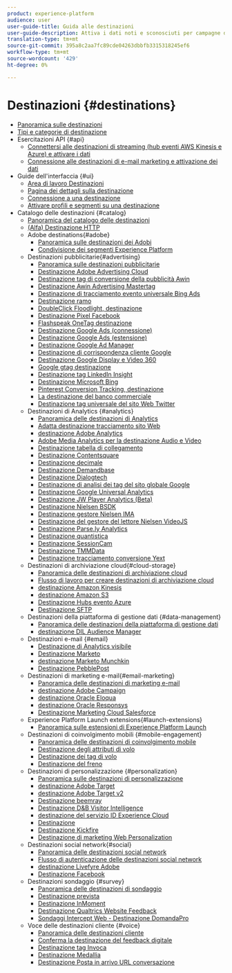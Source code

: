 ```yaml
---
product: experience-platform
audience: user
user-guide-title: Guida alle destinazioni
user-guide-description: Attiva i dati noti e sconosciuti per campagne di marketing multicanale, campagne e-mail, pubblicità mirata e molti altri casi d’uso.
translation-type: tm+mt
source-git-commit: 395a8c2aa7fc89cde04263dbbfb3315318245ef6
workflow-type: tm+mt
source-wordcount: '429'
ht-degree: 0%

---
```



# Destinazioni {#destinations}

* [Panoramica sulle destinazioni](./home.md)
* [Tipi e categorie di destinazione](./destination-types.md)
* Esercitazioni API {#api}
   * [Connettersi alle destinazioni di streaming (hub eventi AWS Kinesis e Azure) e attivare i dati](./api/streaming-destinations.md)
   * [Connessione alle destinazioni di e-mail marketing e attivazione dei dati](./api/email-marketing.md)
* Guide dell&#39;interfaccia {#ui}
   * [Area di lavoro Destinazioni](./ui/destinations-workspace.md)
   * [Pagina dei dettagli sulla destinazione](./ui/destination-details-page.md)
   * [Connessione a una destinazione](./ui/connect-destination.md)
   * [Attivare profili e segmenti su una destinazione](./ui/activate-destinations.md)
* Catalogo delle destinazioni {#catalog}
   * [Panoramica del catalogo delle destinazioni](./catalog/overview.md)
   * [ (Alfa) Destinazione HTTP](./catalog/http-destination.md)
   * Adobe destinations{#adobe}
      * [Panoramica sulle destinazioni dei Adobi](./catalog/adobe/overview.md)
      * [Condivisione dei segmenti  Experience Platform](https://docs.adobe.com/help/en/audience-manager/user-guide/implementation-integration-guides/integration-experience-platform/aam-aep-audience-sharing.html)
   * Destinazioni pubblicitarie{#advertising}
      * [Panoramica sulle destinazioni pubblicitarie](./catalog/advertising/overview.md)
      * [Destinazione Adobe Advertising Cloud](./catalog/advertising/adobe-advertising-cloud.md)
      * [Destinazione tag di conversione della pubblicità Awin](./catalog/advertising/awin-conversiontag.md)
      * [Destinazione Awin Advertising Mastertag](./catalog/advertising/awin-mastertag.md)
      * [Destinazione di tracciamento evento universale Bing Ads](./catalog/advertising/bing-ads.md)
      * [Destinazione ramo](./catalog/advertising/branch.md)
      * [DoubleClick Floodlight, destinazione](./catalog/advertising/doubleclick-floodlight.md)
      * [Destinazione Pixel Facebook](./catalog/advertising/facebook-pixel.md)
      * [Flashspeak OneTag destinazione](./catalog/advertising/flashtalking.md)
      * [Destinazione Google Ads (connessione)](./catalog/advertising/google-ads-destination.md)
      * [Destinazione Google Ads (estensione)](./catalog/advertising/google-ads-extension.md)
      * [Destinazione Google Ad Manager](./catalog/advertising/google-ad-manager.md)
      * [Destinazione di corrispondenza cliente Google](./catalog/advertising/google-customer-match.md)
      * [Destinazione Google Display e Video 360](./catalog/advertising/google-dv360.md)
      * [Google gtag destinazione](./catalog/advertising/gtag-advertising.md)
      * [Destinazione tag LinkedIn Insight](./catalog/advertising/linkedin.md)
      * [Destinazione Microsoft Bing](./catalog/advertising/bing.md)
      * [Pinterest Conversion Tracking, destinazione](./catalog/advertising/pinterest.md)
      * [La destinazione del banco commerciale](./catalog/advertising/tradedesk.md)
      * [Destinazione tag universale del sito Web Twitter](./catalog/advertising/twitter-uwt.md)
   * Destinazioni di Analytics {#analytics}
      * [Panoramica delle destinazioni di Analytics](./catalog/analytics/overview.md)
      * [Adatta destinazione tracciamento sito Web](./catalog/analytics/adform.md)
      * [destinazione Adobe Analytics](./catalog/analytics/adobe-analytics.md)
      * [Adobe Media Analytics per la destinazione Audio e Video](./catalog/analytics/adobe-video-analytics.md)
      * [Destinazione tabella di collegamento](./catalog/analytics/clicktale.md)
      * [Destinazione Contentsquare](./catalog/analytics/contentsquare.md)
      * [Destinazione decimale](./catalog/analytics/decibel.md)
      * [Destinazione Demandbase](./catalog/analytics/demandbase.md)
      * [Destinazione Dialogtech](./catalog/analytics/dialogtech.md)
      * [Destinazione di analisi dei tag del sito globale Google](./catalog/analytics/gtag-analytics.md)
      * [Destinazione Google Universal Analytics](./catalog/analytics/google-universal-analytics.md)
      * [Destinazione JW Player Analytics (Beta)](./catalog/analytics/jw-player-analytics.md)
      * [Destinazione Nielsen BSDK](./catalog/analytics/nielsen-bsdk.md)
      * [Destinazione gestore Nielsen IMA](./catalog/analytics/nielsen-ima.md)
      * [Destinazione del gestore del lettore Nielsen VideoJS](./catalog/analytics/nielsen-videojs.md)
      * [Destinazione Parse.ly Analytics](./catalog/analytics/parsely.md)
      * [Destinazione quantistica](./catalog/analytics/quantum-metric.md)
      * [Destinazione SessionCam](./catalog/analytics/sessioncam.md)
      * [Destinazione TMMData](./catalog/analytics/tmmdata.md)
      * [Destinazione tracciamento conversione Yext](./catalog/analytics/yext.md)
   * Destinazioni di archiviazione cloud{#cloud-storage}
      * [Panoramica delle destinazioni di archiviazione cloud](./catalog/cloud-storage/overview.md)
      * [Flusso di lavoro per creare destinazioni di archiviazione cloud](./catalog/cloud-storage/workflow.md)
      * [destinazione Amazon Kinesis](./catalog/cloud-storage/amazon-kinesis.md)
      * [destinazione Amazon S3](./catalog/cloud-storage/amazon-s3.md)
      * [Destinazione Hubs evento Azure](./catalog/cloud-storage/azure-event-hubs.md)
      * [Destinazione SFTP](./catalog/cloud-storage/sftp.md)
   * Destinazioni della piattaforma di gestione dati {#data-management}
      * [Panoramica delle destinazioni della piattaforma di gestione dati](./catalog/data-management/overview.md)
      * [destinazione DIL Audience Manager](./catalog/data-management/aam-dil-extension.md)
   * Destinazioni e-mail {#email}
      * [Destinazione di Analytics visibile](./catalog/email/bizible.md)
      * [Destinazione Marketo](./catalog/email/marketo.md)
      * [destinazione Marketo Munchkin](./catalog/email/marketo-munchkin.md)
      * [Destinazione PebblePost](./catalog/email/pebblepost.md)
   * Destinazioni di marketing e-mail{#email-marketing}
      * [Panoramica delle destinazioni di marketing e-mail](./catalog/email-marketing/overview.md)
      * [destinazione Adobe Campaign](./catalog/email-marketing/adobe-campaign.md)
      * [destinazione Oracle Eloqua](./catalog/email-marketing/oracle-eloqua.md)
      * [destinazione Oracle Responsys](./catalog/email-marketing/oracle-responsys.md)
      * [Destinazione Marketing Cloud Salesforce](./catalog/email-marketing/salesforce-marketing-cloud.md)
   * Experience Platform Launch extensions{#launch-extensions}
      * [Panoramica sulle estensioni di Experience Platform Launch](./catalog/launch-extensions/overview.md)
   * Destinazioni di coinvolgimento mobili {#mobile-engagement}
      * [Panoramica delle destinazioni di coinvolgimento mobile](./catalog/mobile-engagement/overview.md)
      * [Destinazione degli attributi di volo](./catalog/mobile-engagement/airship-attributes.md)
      * [Destinazione dei tag di volo](./catalog/mobile-engagement/airship-tags.md)
      * [Destinazione del freno](./catalog/mobile-engagement/braze.md)
   * Destinazioni di personalizzazione {#personalization}
      * [Panoramica sulle destinazioni di personalizzazione](./catalog/personalization/overview.md)
      * [destinazione Adobe Target](./catalog/personalization/adobe-target.md)
      * [destinazione Adobe Target v2](./catalog/personalization/adobe-target-v2.md)
      * [Destinazione beemray](./catalog/personalization/beemray.md)
      * [Destinazione D&amp;B Visitor Intelligence](./catalog/personalization/dnb.md)
      * [destinazione del servizio ID Experience Cloud](./catalog/personalization/adobe-ecid.md)
      * [Destinazione](./catalog/personalization/gainsight.md)
      * [Destinazione Kickfire](./catalog/personalization/kickfire.md)
      * [Destinazione di marketing Web Personalization](./catalog/personalization/marketo-web-personalization.md)
   * Destinazioni social network{#social}
      * [Panoramica delle destinazioni social network](./catalog/social/overview.md)
      * [Flusso di autenticazione delle destinazioni social network](./catalog/social/workflow.md)
      * [destinazione Livefyre Adobe](./catalog/social/adobe-livefyre.md)
      * [Destinazione Facebook](./catalog/social/facebook.md)
   * Destinazioni sondaggio {#survey}
      * [Panoramica delle destinazioni di sondaggio](./catalog/survey/overview.md)
      * [Destinazione prevista](./catalog/survey/foresee.md)
      * [Destinazione InMoment](./catalog/survey/inmoment.md)
      * [Destinazione Qualtrics Website Feedback](./catalog/survey/qualtrics.md)
      * [Sondaggi Intercept Web - Destinazione DomandaPro](./catalog/survey/web-intercept-surveys.md)
   * Voce delle destinazioni cliente {#voice}
      * [Panoramica delle destinazioni cliente](./catalog/voice/overview.md)
      * [Conferma la destinazione del feedback digitale](./catalog/voice/confirmit-digital-feedback.md)
      * [Destinazione tag Invoca](./catalog/voice/invoca.md)
      * [Destinazione Medallia](./catalog/voice/medallia.md)
      * [Destinazione Posta in arrivo URL conversazione](./catalog/voice/talkurl.md)
